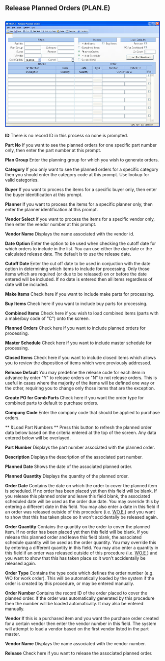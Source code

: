 ##  Release Planned Orders (PLAN.E)

<PageHeader />

##

![](./PLAN-E-1.jpg)

**ID** There is no record ID in this process so none is prompted.  
  
**Part No** If you want to see the planned orders for one specific part number
only, then enter the part number at this prompt.  
  
**Plan Group** Enter the planning group for which you wish to generate orders.  
  
**Category** If you only want to see the planned orders for a specific
category then you should enter the category code at this prompt. Use lookup
for valid categories.  
  
**Buyer** If you want to process the items for a specific buyer only, then
enter the buyer identification at this prompt.  
  
**Planner** If you want to process the items for a specific planner only, then
enter the planner identification at this prompt.  
  
**Vendor Select** If you want to process the items for a specific vendor only,
then enter the vendor number at this prompt.  
  
**Vendor Name** Displays the name associated with the vendor id.  
  
**Date Option** Enter the option to be used when checking the cutoff date for
which orders to include in the list. You can use either the due date or the
calculated release date. The default is to use the release date.  
  
**Cutoff Date** Enter the cut off date to be used in conjuction with the date
option in determining which items to include for processing. Only those items
which are required (or due to be released) on or before the date entered will
be included. If no date is entered then all items regardless of date will be
included.  
  
**Make Items** Check here if you want to include make parts for processing.  
  
**Buy Items** Check here if you want to include buy parts for processing.  
  
**Combined Items** Check here if you wish to load combined items (parts with a
make/buy code of "C") onto the screen.  
  
**Planned Orders** Check here if you want to include planned orders for
processing.  
  
**Master Schedule** Check here if you want to include master schedule for
processing.  
  
**Closed Items** Check here if you want to include closed items which allows
you to review the disposition of items which were previously addressed.  
  
**Release Default** You may predefine the release code for each item in
advance by enter "Y" to release orders or "N" to not release orders. This is
useful in cases where the majority of the items will be defined one way or the
other, requiring you to change only those items that are the exception.  
  
**Create PO for Comb Parts** Check here if you want the order type for
combined parts to default to purchase orders.  
  
**Company Code** Enter the company code that should be applied to purchase
orders.  
  
** &Load Part Numbers ** Press this button to refresh the planned order data
below based on the criteria entered at the top of the screen. Any data entered
below will be overlayed.  
  
**Part Number** Displays the part number associated with the planned order.  
  
**Description** Displays the description of the associated part number.  
  
**Planned Date** Shows the date of the associated planned order.  
  
**Planned Quantity** Displays the quantity of the planned order.  
  
**Order Date** Contains the date on which the order to cover the planned item is scheduled. If no order has been placed yet then this field will be blank. If you release this planned order and leave this field blank, the associated scheduled date will be used as the order due date. You may override this by entering a different date in this field. You may also enter a date in this field if an order was released outside of this procedure (i.e. [ WO.E ](../../../../../../../../../../../rover/AP-OVERVIEW/AP-ENTRY/AP-E/CHECKS-E/AP-CONTROL/GLCHART-E/GLCHART-E-1/GLCHART-R2/WO-CONTROL/WO-E) ) and you want to show that this has taken place so it won't accidentally be released again.   
  
**Order Quantity** Contains the quantity on the order to cover the planned item. If no order has been placed yet then this field will be blank. If you release this planned order and leave this field blank, the associated schedule quantity will be used as the order quantity. You may override this by entering a different quantity in this field. You may also enter a quantity in this field if an order was released outside of this procedure (i.e. [ WO.E ](../../../../../../../../../../../rover/AP-OVERVIEW/AP-ENTRY/AP-E/CHECKS-E/AP-CONTROL/GLCHART-E/GLCHART-E-1/GLCHART-R2/WO-CONTROL/WO-E) ) and you want to show that this has taken place so it won't accidentally be released again.   
  
**Order Type** Contains the type code which defines the order number (e.g. WO
for work order). This will be automatically loaded by the system if the order
is created by this procedure, or may be entered manually.  
  
**Order Number** Contains the record ID of the order placed to cover the
planned order. If the order was automatically generated by this procedure then
the number will be loaded automatically. It may also be entered manually.  
  
**Vendor** If this is a purchased item and you want the purchase order created
for a certain vendor then enter the vendor number in this field. The system
will attempt to load a vendor based on the first vendor listed in the part
master.  
  
**Vendor Name** Displays the name associated with the vendor number.  
  
**Release** Check here if you want to release the associated planned order.  
  
  
<badge text= "Version 8.10.57" vertical="middle" />

<PageFooter />
